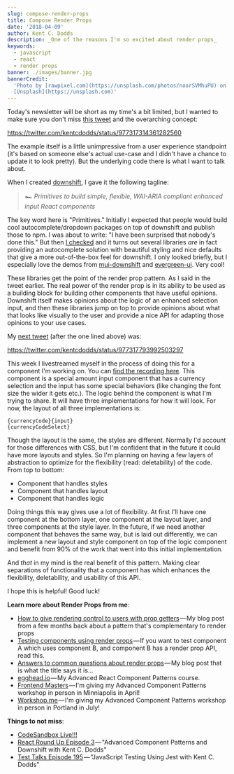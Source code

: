 ```yaml
---
slug: compose-render-props
title: Compose Render Props
date: '2018-04-09'
author: Kent C. Dodds
description: _One of the reasons I'm so excited about render props_
keywords:
  - javascript
  - react
  - render props
banner: ./images/banner.jpg
bannerCredit:
  'Photo by [rawpixel.com](https://unsplash.com/photos/noorSVMhuPU) on
  [Unsplash](https://unsplash.com)'
---
```


Today's newsletter will be short as my time's a bit limited, but I wanted to
make sure you don't miss
[this tweet](https://twitter.com/kentcdodds/status/977317314361282560) and the
overarching concept:

https://twitter.com/kentcdodds/status/977317314361282560

The example itself is a little unimpressive from a user experience standpoint
(it's based on someone else's actual use-case and I didn't have a chance to
update it to look pretty). But the underlying code there is what I want to talk
about.

When I created [downshift](https://github.com/downshift-js/downshift), I gave it
the following tagline:

> _🏎 Primitives to build simple, flexible, WAI-ARIA compliant enhanced input
> React components_

The key word here is "Primitives." Initially I expected that people would build
cool autocomplete/dropdown packages on top of downshift and publish those to
npm. I was about to write: "I have been surprised that nobody's done this." But
then [I checked](https://www.npmjs.com/browse/depended/downshift) and it turns
out several libraries _are_ in fact providing an autocomplete solution with
beautiful styling and nice defaults that give a more out-of-the-box feel for
downshift. I only looked briefly, but I especially love the demos from
[mui-downshift](https://techniq.github.io/mui-downshift/?selectedKind=Input&selectedStory=do%20not%20show%20menu%20on%20focus&full=0&down=1&left=1&panelRight=0&downPanel=storybook%2Factions%2Factions-panel)
and
[evergreen-ui](https://segmentio.github.io/evergreen/?selectedKind=autocomplete&selectedStory=Autocomplete&full=0&down=0&left=1&panelRight=0&downPanel=storybook%2Factions%2Factions-panel).
Very cool!

These libraries get the point of the render prop pattern. As I said in the tweet
earlier. The real power of the render prop is in its ability to be used as a
building block for building other components that have useful opinions.
Downshift itself makes opinions about the logic of an enhanced selection input,
and then these libraries jump on top to provide opinions about what that looks
like visually to the user and provide a nice API for adapting those opinions to
your use cases.

My [next tweet](https://twitter.com/kentcdodds/status/977317793992503297) (after
the one lined above) was:

https://twitter.com/kentcdodds/status/977317793992503297

This week I livestreamed myself in the process of doing this for a component I'm
working on. You can
[find the recording here](https://www.youtube.com/watch?v=a7OhAQIx3xc&list=PLV5CVI1eNcJh5CTgArGVwANebCrAh2OUE).
This component is a special amount input component that has a currency selection
and the input has some special behaviors (like changing the font size the wider
it gets etc.). The logic behind the component is what I'm trying to share. It
will have three implementations for how it will look. For now, the layout of all
three implementations is:

`{currencyCode}{input}`  
`{currencyCodeSelect}`

Though the layout is the same, the styles are different. Normally I'd account
for those differences with CSS, but I'm confident that in the future it could
have more layouts and styles. So I'm planning on having a few layers of
abstraction to optimize for the flexibility (read: deletability) of the code.
From top to bottom:

- Component that handles styles
- Component that handles layout
- Component that handles logic

Doing things this way gives use a lot of flexibility. At first I'll have one
component at the bottom layer, one component at the layout layer, and three
components at the style layer. In the future, if we need another component that
behaves the same way, but is laid out differently, we can implement a new layout
and style component on top of the logic component and benefit from 90% of the
work that went into this initial implementation.

And _that_ in my mind is the real benefit of this pattern. Making clear
separations of functionality that a component has which enhances the
flexibility, deletability, and usability of this API.

I hope this is helpful! Good luck!

**Learn more about Render Props from me**:

- [How to give rendering control to users with prop getters](/blog/how-to-give-rendering-control-to-users-with-prop-getters) — My
  blog post from a few months back about a pattern that's complementary to
  render props
- [Testing components using render props](/blog/testing-components-using-render-props) — If
  you want to test component A which uses component B, and component B has a
  render prop API, read this.
- [Answers to common questions about render props](/blog/answers-to-common-questions-about-render-props) — My
  blog post that is what the title says it is...
- [egghead.io](https://egghead.io/courses/advanced-react-component-patterns) — My
  Advanced React Component Patterns course.
- [Frontend Masters](https://frontendmasters.com/workshops/advanced-react-patterns/) — I'm
  giving my Advanced Component Patterns workshop in person in Minniapolis in
  April!
- [Workshop.me](https://workshop.me/2018-07-advanced-react?a=kent) — I'm giving
  my Advanced Component Patterns workshop in person in Portland in July!

**Things to not miss**:

- [CodeSandbox Live!!!](https://medium.com/@CompuIves/introducing-codesandbox-live-real-time-code-collaboration-in-the-browser-6d508cfc70c9)
- [React Round Up Episode 3](https://devchat.tv/react-round-up/rru-003-advanced-component-patterns-and-downshift-with-kent-c-dodds) — "Advanced
  Component Patterns and Downshift with Kent C. Dodds"
- [Test Talks Episode 195](https://joecolantonio.com/testtalks/195-javascript-testing-using-jest-with-kent-c-dodds/) — "JavaScript
  Testing Using Jest with Kent C. Dodds"

